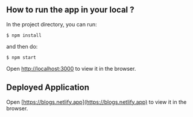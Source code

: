 ## How to run the app in your local ?

In the project directory, you can run:


```
$ npm install
```

and then do:


```
$ npm start
```

Open [http://localhost:3000](http://localhost:3000) to view it in the browser.

## Deployed Application

Open [https://blogs.netlify.app](https://blogs.netlify.app) to view it in the browser.
